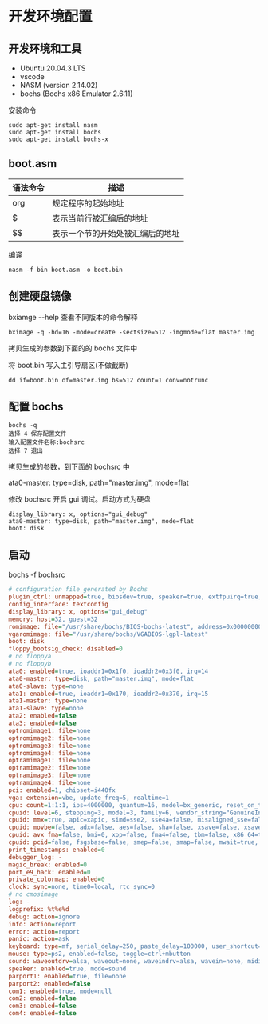 # 开发环境配置

## 开发环境和工具
- Ubuntu 20.04.3 LTS
- vscode
- NASM (version 2.14.02)
- bochs (Bochs x86 Emulator 2.6.11)

安装命令
```
sudo apt-get install nasm
sudo apt-get install bochs
sudo apt-get install bochs-x
```

## boot.asm
| 语法命令      | 描述 |
| ----------- | ----------- |
| org      | 规定程序的起始地址       |
| $   | 表示当前行被汇编后的地址        |
|$$|表示一个节的开始处被汇编后的地址|

编译

`nasm -f bin boot.asm -o boot.bin`

## 创建硬盘镜像
bxiamge --help 查看不同版本的命令解释

`bximage -q -hd=16 -mode=create -sectsize=512 -imgmode=flat master.img`

拷贝生成的参数到下面的的 bochs 文件中

将 boot.bin 写入主引导扇区(不做截断)

`dd if=boot.bin of=master.img bs=512 count=1 conv=notrunc`

## 配置 bochs
```
bochs -q
选择 4 保存配置文件
输入配置文件名称:bochsrc
选择 7 退出
```
拷贝生成的参数，到下面的 bochsrc 中

ata0-master: type=disk, path="master.img", mode=flat

修改 bochsrc
开启 gui 调试。启动方式为硬盘
```
display_library: x, options="gui_debug"
ata0-master: type=disk, path="master.img", mode=flat
boot: disk
```

## 启动
bochs -f bochsrc
```ini
# configuration file generated by Bochs
plugin_ctrl: unmapped=true, biosdev=true, speaker=true, extfpuirq=true, parallel=true, serial=true, gameport=true, iodebug=true
config_interface: textconfig
display_library: x, options="gui_debug"
memory: host=32, guest=32
romimage: file="/usr/share/bochs/BIOS-bochs-latest", address=0x00000000, options=none
vgaromimage: file="/usr/share/bochs/VGABIOS-lgpl-latest"
boot: disk
floppy_bootsig_check: disabled=0
# no floppya
# no floppyb
ata0: enabled=true, ioaddr1=0x1f0, ioaddr2=0x3f0, irq=14
ata0-master: type=disk, path="master.img", mode=flat
ata0-slave: type=none
ata1: enabled=true, ioaddr1=0x170, ioaddr2=0x370, irq=15
ata1-master: type=none
ata1-slave: type=none
ata2: enabled=false
ata3: enabled=false
optromimage1: file=none
optromimage2: file=none
optromimage3: file=none
optromimage4: file=none
optramimage1: file=none
optramimage2: file=none
optramimage3: file=none
optramimage4: file=none
pci: enabled=1, chipset=i440fx
vga: extension=vbe, update_freq=5, realtime=1
cpu: count=1:1:1, ips=4000000, quantum=16, model=bx_generic, reset_on_triple_fault=1, cpuid_limit_winnt=0, ignore_bad_msrs=1, mwait_is_nop=0
cpuid: level=6, stepping=3, model=3, family=6, vendor_string="GenuineIntel", brand_string="              Intel(R) Pentium(R) 4 CPU        "
cpuid: mmx=true, apic=xapic, simd=sse2, sse4a=false, misaligned_sse=false, sep=true
cpuid: movbe=false, adx=false, aes=false, sha=false, xsave=false, xsaveopt=false, avx_f16c=false
cpuid: avx_fma=false, bmi=0, xop=false, fma4=false, tbm=false, x86_64=true, 1g_pages=false
cpuid: pcid=false, fsgsbase=false, smep=false, smap=false, mwait=true, vmx=1, svm=false
print_timestamps: enabled=0
debugger_log: -
magic_break: enabled=0
port_e9_hack: enabled=0
private_colormap: enabled=0
clock: sync=none, time0=local, rtc_sync=0
# no cmosimage
log: -
logprefix: %t%e%d
debug: action=ignore
info: action=report
error: action=report
panic: action=ask
keyboard: type=mf, serial_delay=250, paste_delay=100000, user_shortcut=none
mouse: type=ps2, enabled=false, toggle=ctrl+mbutton
sound: waveoutdrv=alsa, waveout=none, waveindrv=alsa, wavein=none, midioutdrv=alsa, midiout=none
speaker: enabled=true, mode=sound
parport1: enabled=true, file=none
parport2: enabled=false
com1: enabled=true, mode=null
com2: enabled=false
com3: enabled=false
com4: enabled=false

```